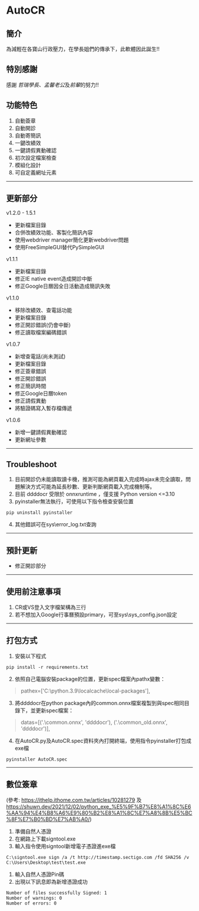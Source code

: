 # AutoCR

## 簡介
為減輕在各寶山行政壓力，在學長姐們的傳承下，此軟體因此誕生!!

## 特別感謝
感謝 *哲瑞學長、孟馨老公*及*前輩*的努力!!

## 功能特色
1. 自動簽章
2. 自動開診
3. 自動寄簡訊
4. 一鍵改績效
5. 一鍵請假異動確認
6. 初次設定檔案檢查
7. 模組化設計
8. 可自定義網址元素
------
## 更新部分
v1.2.0 - 1.5.1
* 更新檔案目錄
* 合併改績效功能、客製化簡訊內容
* 使用webdriver manager簡化更新webdriver問題
* 使用FreeSimpleGUI替代PySimpleGUI

v1.1.1
* 更新檔案目錄
* 修正IE native event造成開診中斷
* 修正Google日曆因全日活動造成簡訊失敗

v1.1.0
* 移除改績效、查電話功能
* 更新檔案目錄
* 修正開診錯誤(仍會中斷)
* 修正讀取檔案編碼錯誤

v1.0.7
* 新增查電話(尚未測試)
* 更新檔案目錄
* 修正簽章錯誤
* 修正開診錯誤
* 修正簡訊時間
* 修正Google日曆token
* 修正請假異動
* 將驗證碼寫入暫存檔傳遞

v1.0.6
* 新增一鍵請假異動確認
* 更新網址參數
------
## Troubleshoot
1. 目前開診仍未能讀取讀卡機，推測可能為網頁載入完成時ajax未完全讀取，問題解決方式可能為延長秒數、更新判斷網頁載入完成機制等。
2. 目前 ddddocr 受限於 onnxruntime ，僅支援 Python version <=3.10
3. pyinstaller無法執行，可使用以下指令檢查安裝位置
```
pip uninstall pyinstaller
```
4. 其他錯誤可在sys\\error_log.txt查詢
------
## 預計更新
* 修正開診部分
------
## 使用前注意事項
1. CR或VS登入文字檔架構為三行
2. 若不想加入Google行事曆預設primary，可至sys\\sys_config.json設定
------
## 打包方式
1. 安裝以下程式
```
pip install -r requirements.txt
```
2. 依照自己電腦安裝package的位置，更新spec檔案內pathx變數：
> pathex=['C:\\python.3.9\\localcache\\local-packages'],
3. 將ddddocr在python package內的common.onnx檔案複製到與spec相同目錄下，並更新spec檔案：
> datas=[('.\\common.onnx', 'ddddocr'), ('.\\common_old.onnx', 'ddddocr')],
4. 在AutoCR.py及AutoCR.spec資料夾內打開終端，使用指令pyinstaller打包成exe檔
```
pyinstaller AutoCR.spec
```
------
## 數位簽章
(參考: https://ithelp.ithome.com.tw/articles/10281279
及 https://shuwn.dev/2021/12/02/python_exe_%E5%9F%B7%E8%A1%8C%E6%AA%94%E4%B8%A6%E9%80%B2%E8%A1%8C%E7%A8%8B%E5%BC%8F%E7%B0%BD%E7%AB%A0/)
1. 準備自然人憑證
2. 在網路上下載signtool.exe
3. 輸入指令使用signtool新增電子憑證進exe檔
```
C:\signtool.exe sign /a /t http://timestamp.sectigo.com /fd SHA256 /v C:\Users\Desktop\test\test.exe
```
1. 輸入自然人憑證Pin碼
2. 出現以下訊息即為新增憑證成功
```
Number of files successfully Signed: 1
Number of warnings: 0
Number of errors: 0
```